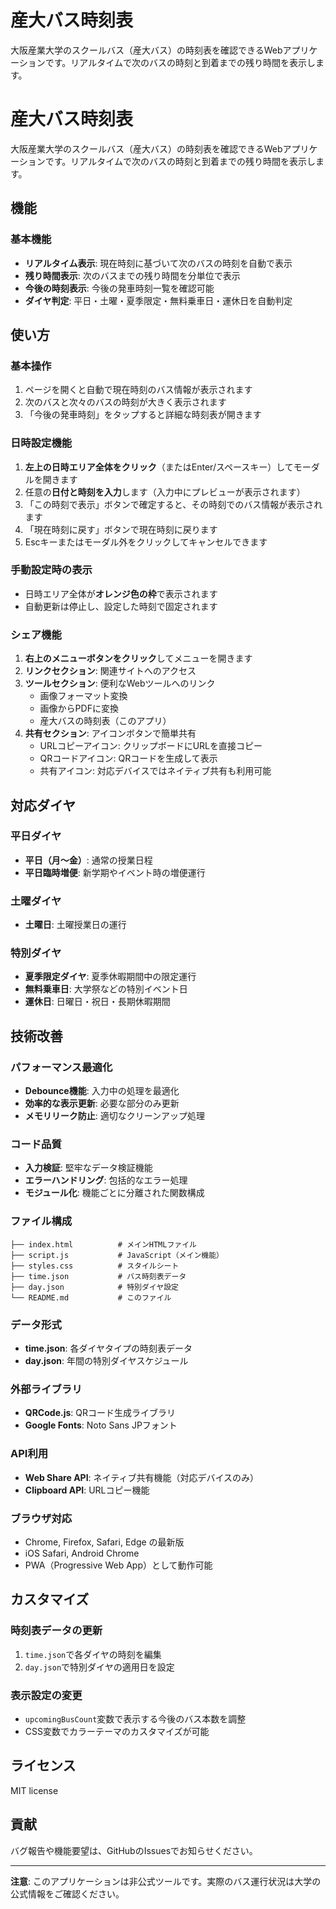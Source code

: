 # 産大バス時刻表

大阪産業大学のスクールバス（産大バス）の時刻表を確認できるWebアプリケーションです。リアルタイムで次のバスの時刻と到着までの残り時間を表示します。

# 産大バス時刻表

大阪産業大学のスクールバス（産大バス）の時刻表を確認できるWebアプリケーションです。リアルタイムで次のバスの時刻と到着までの残り時間を表示します。

## 機能

### 基本機能
- **リアルタイム表示**: 現在時刻に基づいて次のバスの時刻を自動で表示
- **残り時間表示**: 次のバスまでの残り時間を分単位で表示
- **今後の時刻表示**: 今後の発車時刻一覧を確認可能
- **ダイヤ判定**: 平日・土曜・夏季限定・無料乗車日・運休日を自動判定

## 使い方

### 基本操作
1. ページを開くと自動で現在時刻のバス情報が表示されます
2. 次のバスと次々のバスの時刻が大きく表示されます
3. 「今後の発車時刻」をタップすると詳細な時刻表が開きます

### 日時設定機能
1. **左上の日時エリア全体をクリック**（またはEnter/スペースキー）してモーダルを開きます
2. 任意の**日付と時刻を入力**します（入力中にプレビューが表示されます）
3. 「この時刻で表示」ボタンで確定すると、その時刻でのバス情報が表示されます
4. 「現在時刻に戻す」ボタンで現在時刻に戻ります
5. Escキーまたはモーダル外をクリックしてキャンセルできます

### 手動設定時の表示
- 日時エリア全体が**オレンジ色の枠**で表示されます
- 自動更新は停止し、設定した時刻で固定されます

### シェア機能
1. **右上のメニューボタンをクリック**してメニューを開きます
2. **リンクセクション**: 関連サイトへのアクセス
3. **ツールセクション**: 便利なWebツールへのリンク
   - 画像フォーマット変換
   - 画像からPDFに変換
   - 産大バスの時刻表（このアプリ）
4. **共有セクション**: アイコンボタンで簡単共有
   - URLコピーアイコン: クリップボードにURLを直接コピー
   - QRコードアイコン: QRコードを生成して表示
   - 共有アイコン: 対応デバイスではネイティブ共有も利用可能

## 対応ダイヤ

### 平日ダイヤ
- **平日（月〜金）**: 通常の授業日程
- **平日臨時増便**: 新学期やイベント時の増便運行

### 土曜ダイヤ
- **土曜日**: 土曜授業日の運行

### 特別ダイヤ
- **夏季限定ダイヤ**: 夏季休暇期間中の限定運行
- **無料乗車日**: 大学祭などの特別イベント日
- **運休日**: 日曜日・祝日・長期休暇期間

## 技術改善

### パフォーマンス最適化
- **Debounce機能**: 入力中の処理を最適化
- **効率的な表示更新**: 必要な部分のみ更新
- **メモリリーク防止**: 適切なクリーンアップ処理

### コード品質
- **入力検証**: 堅牢なデータ検証機能
- **エラーハンドリング**: 包括的なエラー処理
- **モジュール化**: 機能ごとに分離された関数構成

### ファイル構成
```
├── index.html          # メインHTMLファイル
├── script.js           # JavaScript（メイン機能）
├── styles.css          # スタイルシート
├── time.json           # バス時刻表データ
├── day.json            # 特別ダイヤ設定
└── README.md           # このファイル
```

### データ形式
- **time.json**: 各ダイヤタイプの時刻表データ
- **day.json**: 年間の特別ダイヤスケジュール

### 外部ライブラリ
- **QRCode.js**: QRコード生成ライブラリ
- **Google Fonts**: Noto Sans JPフォント

### API利用
- **Web Share API**: ネイティブ共有機能（対応デバイスのみ）
- **Clipboard API**: URLコピー機能

### ブラウザ対応
- Chrome, Firefox, Safari, Edge の最新版
- iOS Safari, Android Chrome
- PWA（Progressive Web App）として動作可能

## カスタマイズ

### 時刻表データの更新
1. `time.json`で各ダイヤの時刻を編集
2. `day.json`で特別ダイヤの適用日を設定

### 表示設定の変更
- `upcomingBusCount`変数で表示する今後のバス本数を調整
- CSS変数でカラーテーマのカスタマイズが可能

## ライセンス

MIT license

## 貢献

バグ報告や機能要望は、GitHubのIssuesでお知らせください。

---

**注意**: このアプリケーションは非公式ツールです。実際のバス運行状況は大学の公式情報をご確認ください。
